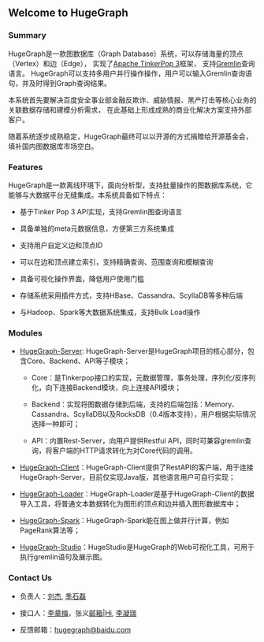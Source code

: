 ## Welcome to HugeGraph

### Summary

HugeGraph是一款图数据库（Graph Database）系统，可以存储海量的顶点（Vertex）和边（Edge），
实现了[Apache TinkerPop 3](https://tinkerpop.apache.org)框架，
支持[Gremlin](https://tinkerpop.apache.org/gremlin.html)查询语言。
HugeGraph可以支持多用户并行操作操作，用户可以输入Gremlin查询语句，并及时得到Graph查询结果。

本系统首先要解决百度安全事业部金融反欺诈、威胁情报、黑产打击等核心业务的关联数据存储和建模分析需求，
在此基础上形成成熟的商业化解决方案支持外部客户。

随着系统逐步成熟稳定，HugeGraph最终可以以开源的方式捐赠给开源基金会，填补国内图数据库市场空白。

### Features  

HugeGraph是一款离线环境下，面向分析型，支持批量操作的图数据库系统，它能够与大数据平台无缝集成。本系统具备如下特点：  

* 基于Tinker Pop 3 API实现，支持Gremlin图查询语言 
 
* 具备单独的meta元数据信息，方便第三方系统集成  

* 支持用户自定义边和顶点ID  

* 可以在边和顶点建立索引，支持精确查询、范围查询和模糊查询  

* 具备可视化操作界面，降低用户使用门槛  

* 存储系统采用插件方式，支持HBase、Cassandra、ScyllaDB等多种后端  

* 与Hadoop、Spark等大数据系统集成，支持Bulk Load操作  

### Modules

- [HugeGraph-Server](./quickstart/hugeserver.md): HugeGraph-Server是HugeGraph项目的核心部分，包含Core、Backend、API等子模块；
  
  - Core：是Tinkerpop接口的实现，元数据管理，事务处理，序列化/反序列化，向下连接Backend模块，向上连接API模块；
  
  - Backend：实现将图数据存储到后端，支持的后端包括：Memory、Cassandra、ScyllaDB以及RocksDB（0.4版本支持），用户根据实际情况选择一种即可；
  
  - API：内置Rest-Server，向用户提供Restful API，同时可兼容gremlin查询，将客户端的HTTP请求转化为对Core代码的调用。

- [HugeGraph-Client](./quickstart/hugeclient.md)：HugeGraph-Client提供了RestAPI的客户端，用于连接HugeGraph-Server，目前仅实现Java版，其他语言用户可自行实现；

- [HugeGraph-Loader](./quickstart/hugeloader.md)：HugeGraph-Loader是基于HugeGraph-Client的数据导入工具，将普通文本数据转化为图形的顶点和边并插入图形数据库中；

- [HugeGraph-Spark](./quickstart/hugespark.md)：HugeGraph-Spark能在图上做并行计算，例如PageRank算法等；

- [HugeGraph-Studio](./quickstart/hugestudio.md)：HugeStudio是HugeGraph的Web可视化工具，可用于执行gremlin语句及展示图。

### Contact Us


* 负责人：[刘杰](mailto:liujie23@baidu.com), [季石磊](mailto:jishilei@baidu.com)

* 接口人：[李章梅](mailto:lizhangmei@baidu.com)，张义[邮箱](mailto:zhangyi51@baidu.com)|[Hi](baidu://message/?id=zhangyi89817), [李凝瑞](liningrui@baidu.com)

* 反馈邮箱：[hugegraph@baidu.com](mailto:hugegraph@baidu.com)